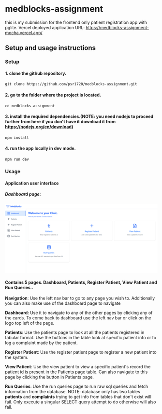 # medblocks-assignment
this is my submission for the frontend only patient registration app with pglite. Vercel deployed application URL: https://medblocks-assignment-mocha.vercel.app/

## Setup and usage instructions
### Setup
#### 1. clone the github repository.
```
git clone https://github.com/psr1720/medblocks-assignment.git
```
#### 2. go to the folder where the project is located.
```
cd medblocks-assignment
```
#### 3. install the required dependencies.(NOTE: you need nodejs to proceed further from here if you don't have it download it from https://nodejs.org/en/download)
```
npm install
```
#### 4. run the app locally in dev mode.
```
npm run dev
```

### Usage
#### Application user interface

##### Dashboard page:
![Screenshot of the application](./docs/Screenshot%202025-05-23%20113209.png)

#### Contains 5 pages. Dashboard, Patients, Register Patient, View Patient and Run Queries..

**Navigation**: Use the left nav bar to go to any page you wish to. Additionally you can also make use of the dashboard page to navigate

**Dashboard**: Use it to navigate to any of the other pages by clicking any of the cards. To come back to dashboard use the left nav bar or click on the logo top left of the page.

**Patients**: Use the patients page to look at all the patients registered in tabular format. Use the buttons in the table look at specific patient info or to log a complaint made by the patient.

**Register Patient**: Use the register patient page to register a new patient into the system.

**View Patient**: Use the view patient to view a specific patient's record the patient id is present in the Patients page table. Can also navigate to this page by clicking the button in Patients page.

**Run Queries**: Use the run queries page to run raw sql queries and fetch information from the database. NOTE: database only has two tables **patients** and **complaints** trying to get info from tables that don't exist will fail. Only execute a singular SELECT query attempt to do otherwise will also fail.

